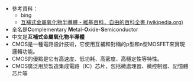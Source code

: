 - 參考資料：
	- bing
	- [互補式金屬氧化物半導體 - 維基百科，自由的百科全書 (wikipedia.org)](https://zh.wikipedia.org/zh-tw/%E4%BA%92%E8%A3%9C%E5%BC%8F%E9%87%91%E5%B1%AC%E6%B0%A7%E5%8C%96%E7%89%A9%E5%8D%8A%E5%B0%8E%E9%AB%94)
- 全名是**C**omplementary **M**etal-**O**xide-**S**emiconductor
- 中文是**互補式金屬氧化物半導體**
- CMOS是一種電路設計技術，它使用互補和對稱的p型和n型MOSFET來實現邏輯功能。
- CMOS的優點是它有高速度、低功耗、高密度、高穩定性等特性。
- CMOS廣泛用於製造集成電路（IC）芯片，包括微處理器、微控制器、記憶體芯片等